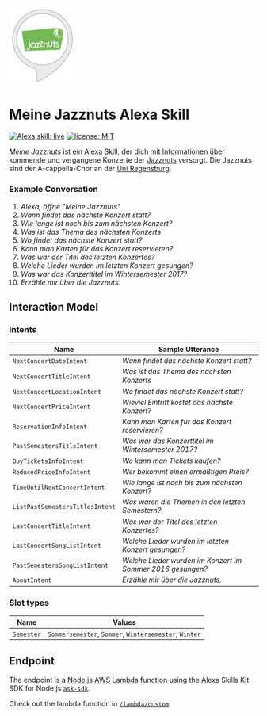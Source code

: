 <img src="./images/meine-jazznuts-alexa-skill-preview-image.png" width="135px" alt="Meine Jazznuts Alexa Skill preview image" />

# Meine Jazznuts Alexa Skill

[![Alexa skill: live](https://img.shields.io/badge/Alexa%20skill-live-2ccafb.svg)](https://www.amazon.com/)
[![license: MIT](https://img.shields.io/badge/license-MIT-brightgreen.svg)](./LICENSE.md)

*Meine Jazznuts* ist ein [Alexa](https://de.wikipedia.org/wiki/Amazon_Echo) Skill, der dich mit Informationen über kommende und vergangene Konzerte der [Jazznuts](http://www.jazznuts.de) versorgt. Die Jazznuts sind der A-cappella-Chor an der [Uni Regensburg](https://www.uni-regensburg.de).


### Example Conversation
1. *Alexa, öffne "Meine Jazznuts"*
2. *Wann findet das nächste Konzert statt?*
3. *Wie lange ist noch bis zum nächsten Konzert?*
4. *Was ist das Thema des nächsten Konzerts*
5. *Wo findet das nächste Konzert statt?*
6. *Kann man Karten für das Konzert reservieren?*
7. *Was war der Titel des letzten Konzertes?*
8. *Welche Lieder wurden im letzten Konzert gesungen?*
9. *Was war das Konzerttitel im Wintersemester 2017?*
10. *Erzähle mir über die Jazznuts.*


## Interaction Model

### Intents
|Name|Sample Utterance|
|---|---|
|`NextConcertDateIntent`|*Wann findet das nächste Konzert statt?*|
|`NextConcertTitleIntent`|*Was ist das Thema des nächsten Konzerts*|
|`NextConcertLocationIntent`|*Wo findet das nächste Konzert statt?*|
|`NextConcertPriceIntent`|*Wieviel Eintritt kostet das nächste Konzert?*|
|`ReservationInfoIntent`|*Kann man Karten für das Konzert reservieren?*|
|`PastSemestersTitleIntent`|*Was war das Konzerttitel im Wintersemester 2017?*|
|`BuyTicketsInfoIntent`|*Wo kann man Tickets kaufen?*|
|`ReducedPriceInfoIntent`|*Wer bekommt einen ermäßtigen Preis?*|
|`TimeUntilNextConcertIntent`|*Wie lange ist noch bis zum nächsten Konzert?*|
|`ListPastSemestersTitlesIntent`|*Was waren die Themen in den letzten Semestern?*|
|`LastConcertTitleIntent`|*Was war der Titel des letzten Konzertes?*|
|`LastConcertSongListIntent`|*Welche Lieder wurden im letzten Konzert gesungen?*|
|`PastSemestersSongListIntent`|*Welche Lieder wurden im Konzert im Sommer 2016 gesungen?*|
|`AboutIntent`|*Erzähle mir über die Jazznuts.*|

### Slot types
|Name|Values|
|---|---|
|`Semester`|`Sommersemester`, `Sommer`, `Wintersemester`, `Winter`|


## Endpoint
The endpoint is a [Node.js](https://nodejs.org) [AWS Lambda](https://aws.amazon.com/lambda/) function using the Alexa Skills Kit SDK for Node.js [`ask-sdk`](https://github.com/alexa/alexa-skills-kit-sdk-for-nodejs).

Check out the lambda function in [`/lambda/custom`](./lambda/custom).
